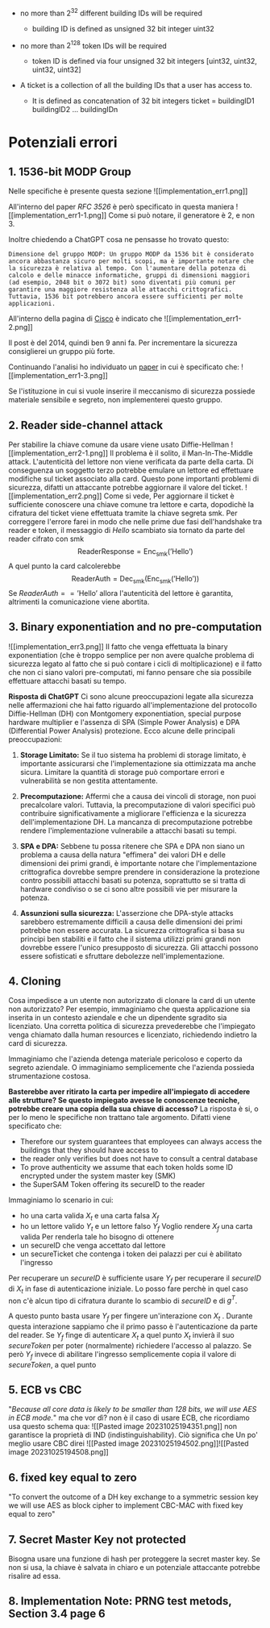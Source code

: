 - no more than $2^{32}$ different building IDs will be required
	- building ID is defined as unsigned 32 bit integer uint32
- no more than $2^{128}$ token IDs will be required
	- token ID is defined via four unsigned 32 bit integers [uint32, uint32, uint32, uint32]

- A ticket is a collection of all the building IDs that a user has access to. 
	- It is defined as concatenation of 32 bit integers ticket = buildingID1 buildingID2 ... buildingIDn

# Potenziali errori
## 1. 1536-bit MODP Group
Nelle specifiche è presente questa sezione
![[implementation_err1.png]]

All'interno del paper *RFC 3526* è però specificato in questa maniera
![[implementation_err1-1.png]]
Come si può notare, il generatore è 2, e non 3.

Inoltre chiedendo a ChatGPT cosa ne pensasse ho trovato questo:

	Dimensione del gruppo MODP: Un gruppo MODP da 1536 bit è considerato ancora abbastanza sicuro per molti scopi, ma è importante notare che la sicurezza è relativa al tempo. Con l'aumentare della potenza di calcolo e delle minacce informatiche, gruppi di dimensioni maggiori (ad esempio, 2048 bit o 3072 bit) sono diventati più comuni per garantire una maggiore resistenza alle attacchi crittografici. Tuttavia, 1536 bit potrebbero ancora essere sufficienti per molte applicazioni.

All'interno della pagina di [Cisco](https://community.cisco.com/t5/security-knowledge-base/diffie-hellman-groups/ta-p/3147010) è indicato che 
![[implementation_err1-2.png]]

Il post è del 2014, quindi ben 9 anni fa. Per incrementare la sicurezza consiglierei un gruppo più forte.

Continuando l'analisi ho individuato un [paper](https://www.rfc-editor.org/rfc/rfc8247.txt) in cui è specificato che:
![[implementation_err1-3.png]]

Se l'istituzione in cui si vuole inserire il meccanismo di sicurezza possiede materiale sensibile e segreto, non implementerei questo gruppo.


## 2. Reader side-channel attack
Per stabilire la chiave comune da usare viene usato Diffie-Hellman
![[implementation_err2-1.png]]
Il problema è il solito, il Man-In-The-Middle attack.
L'autenticità del lettore non viene verificata da parte della carta. Di conseguenza un soggetto terzo potrebbe emulare un lettore ed effettuare modifiche sul ticket associato alla card. 
Questo pone importanti problemi di sicurezza, difatti un attaccante potrebbe aggiornare il valore del ticket.
![[implementation_err2.png]]
Come si vede, Per aggiornare il ticket è sufficiente conoscere una chiave comune tra lettore e carta, dopodichè la cifratura del ticket viene effettuata tramite la chiave segreta $\text{smk}$.
Per correggere l'errore farei in modo che nelle prime due fasi dell'handshake tra reader e token, il messaggio di *Hello* scambiato sia tornato da parte del reader cifrato con $\text{smk}$
$$\text{ReaderResponse}=\text{Enc}_{\text{smk}}(\text{'Hello'})$$
A quel punto la card calcolerebbe
$$\text{ReaderAuth}=\text{Dec}_{\text{smk}}(\text{Enc}_{\text{smk}}(\text{'Hello'}))$$
Se $ReaderAuth == \text{'Hello'}$ allora l'autenticità del lettore è garantita, altrimenti la comunicazione viene abortita.



## 3. Binary exponentiation and no pre-computation
![[implementation_err3.png]]
Il fatto che venga effettuata la binary exponentiation (che è troppo semplice per non avere qualche problema di sicurezza legato al fatto che si può contare i cicli di moltiplicazione) e il fatto che non ci siano valori pre-computati, mi fanno pensare che sia possibile effettuare attacchi basati su tempo. 

**Risposta di ChatGPT**
Ci sono alcune preoccupazioni legate alla sicurezza nelle affermazioni che hai fatto riguardo all'implementazione del protocollo Diffie-Hellman (DH) con Montgomery exponentiation, special purpose hardware multiplier e l'assenza di SPA (Simple Power Analysis) e DPA (Differential Power Analysis) protezione. Ecco alcune delle principali preoccupazioni:

1. **Storage Limitato:** Se il tuo sistema ha problemi di storage limitato, è importante assicurarsi che l'implementazione sia ottimizzata ma anche sicura. Limitare la quantità di storage può comportare errori e vulnerabilità se non gestita attentamente.
    
2. **Precomputazione:** Affermi che a causa dei vincoli di storage, non puoi precalcolare valori. Tuttavia, la precomputazione di valori specifici può contribuire significativamente a migliorare l'efficienza e la sicurezza dell'implementazione DH. La mancanza di precomputazione potrebbe rendere l'implementazione vulnerabile a attacchi basati su tempi.
    
3. **SPA e DPA:** Sebbene tu possa ritenere che SPA e DPA non siano un problema a causa della natura "effimera" dei valori DH e delle dimensioni dei primi grandi, è importante notare che l'implementazione crittografica dovrebbe sempre prendere in considerazione la protezione contro possibili attacchi basati su potenza, soprattutto se si tratta di hardware condiviso o se ci sono altre possibili vie per misurare la potenza.
    
4. **Assunzioni sulla sicurezza:** L'asserzione che DPA-style attacks sarebbero estremamente difficili a causa delle dimensioni dei primi potrebbe non essere accurata. La sicurezza crittografica si basa su principi ben stabiliti e il fatto che il sistema utilizzi primi grandi non dovrebbe essere l'unico presupposto di sicurezza. Gli attacchi possono essere sofisticati e sfruttare debolezze nell'implementazione.


## 4. Cloning
Cosa impedisce a un utente non autorizzato di clonare la card di un utente non autorizzato?
Per esempio, immaginiamo che questa applicazione sia inserita in un contesto aziendale e che un dipendente sgradito sia licenziato. 
Una corretta politica di sicurezza prevederebbe che l'impiegato venga chiamato dalla human resources e licenziato, richiedendo indietro la card di sicurezza.

Immaginiamo che l'azienda detenga materiale pericoloso e coperto da segreto aziendale. O immaginiamo semplicemente che l'azienda possieda strumentazione costosa. 

**Basterebbe aver ritirato la carta per impedire all'impiegato di accedere alle strutture? Se questo impiegato avesse le conoscenze tecniche, potrebbe creare una copia della sua chiave di accesso?**
La risposta è si, o per lo meno le specifiche non trattano tale argomento.
Difatti viene specificato che:
- Therefore our system guarantees that employees can always access the buildings that they should have access to
- the reader only verifies but does not have to consult a central database
- To prove authenticity we assume that each token holds some ID encrypted under the system master key (SMK)
- the SuperSAM Token offering its secureID to the reader

Immaginiamo lo scenario in cui:
- ho una carta valida $X_{t}$ e una carta falsa $X_f$
- ho un lettore valido $Y_t$ e un lettore falso $Y_f$
Voglio rendere $X_f$ una carta valida
Per renderla tale ho bisogno di ottenere 
- un $\text{secureID}$ che venga accettato dal lettore
- un $\text{secureTicket}$ che contenga i token dei palazzi per cui è abilitato l'ingresso

Per recuperare un $secureID$ è sufficiente usare $Y_f$ per recuperare il $secureID$ di $X_t$ in fase di autenticazione iniziale. Lo posso fare perchè in quel caso non c'è alcun tipo di cifratura durante lo scambio di $secureID$ e di $g^T$.

A questo punto basta usare $Y_f$ per fingere un'interazione con $X_t$ . 
Durante questa interazione sappiamo che il primo passo è l'autenticazione da parte del reader.
Se $Y_f$ finge di autenticare $X_t$ a quel punto $X_t$ invierà il suo $secureToken$ per poter (normalmente) richiedere l'accesso al palazzo. 
Se però $Y_f$ invece di abilitare l'ingresso semplicemente copia il valore di $secureToken$, a quel punto 


## 5. ECB vs CBC 
"*Because all core data is likely to be smaller than 128 bits, we will use AES in ECB mode.*"
ma che vor dì? non è il caso di usare ECB, che ricordiamo usa questo schema qua:
![[Pasted image 20231025194351.png]]
non garantisce la proprietà di IND (indistinguishability).
Ciò significa che 
Un po' meglio usare CBC direi 
![[Pasted image 20231025194502.png]]![[Pasted image 20231025194508.png]]

## 6. fixed key equal to zero
"To convert the outcome of a DH key exchange to a symmetric session key we will use AES as block cipher to implement CBC-MAC with fixed key equal to zero"

## 7. Secret Master Key not protected
Bisogna usare una funzione di hash per proteggere la secret master key. Se non si usa, la chiave è salvata in chiaro e un potenziale attaccante potrebbe risalire ad essa. 

## 8. Implementation Note: PRNG test metods, Section 3.4 page 6
